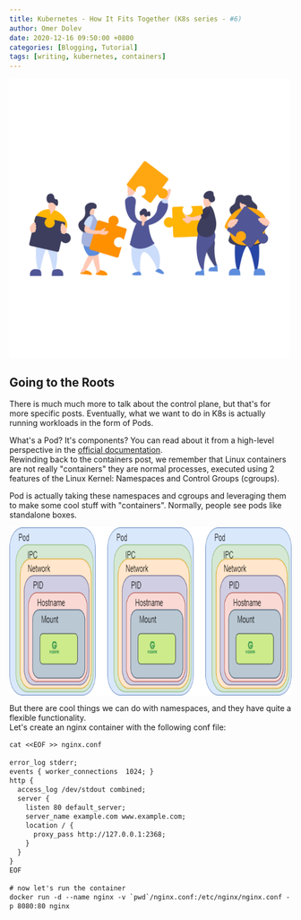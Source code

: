 ```yaml
---
title: Kubernetes - How It Fits Together (K8s series - #6)
author: Omer Dolev
date: 2020-12-16 09:50:00 +0800
categories: [Blogging, Tutorial]
tags: [writing, kubernetes, containers]
---
```


<img src="/assets/img/how-it-all-fits-together-1.png" alt="how-it-all-fits-together" align="middle" height="500"/>

## Going to the Roots

There is much much more to talk about the control plane, but that's for more specific posts. Eventually, what we want to do in K8s is actually running workloads in the form of Pods.

What's a Pod? It's components? You can read about it from a high-level perspective in the [official documentation](https://kubernetes.io/docs/concepts/workloads/pods/).  
Rewinding back to the containers post, we remember that Linux containers are not really "containers" they are normal processes, executed using 2 features of the Linux Kernel: Namespaces and Control Groups (cgroups).

Pod is actually taking these namespaces and cgroups and leveraging them to make some cool stuff with "containers". Normally, people see pods like standalone boxes.

<img src="/assets/img/how-it-all-fits-together-2.png" alt="how-it-all-fits-together" align="middle" height="300" />

But there are cool things we can do with namespaces, and they have quite a flexible functionality.  
Let's create an nginx container with the following conf file:

```
cat <<EOF >> nginx.conf

error_log stderr;
events { worker_connections  1024; }
http {
  access_log /dev/stdout combined;
  server {
    listen 80 default_server;
    server_name example.com www.example.com;
    location / {
      proxy_pass http://127.0.0.1:2368;
    }
  }
}
EOF

# now let's run the container
docker run -d --name nginx -v `pwd`/nginx.conf:/etc/nginx/nginx.conf -p 8080:80 nginx
```
